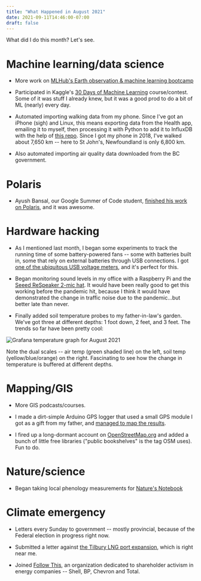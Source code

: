 ```yaml
---
title: "What Happened in August 2021"
date: 2021-09-11T14:46:00-07:00
draft: false
---
```


What did I do this month?  Let's see.

# Machine learning/data science

* More work on [MLHub's Earth observation & machine learning bootcamp][0]

* Participated in Kaggle's [30 Days of Machine Learning][3]
  course/contest.  Some of it was stuff I already knew, but it was a
  good prod to do a bit of ML (nearly) every day.

* Automated importing walking data from my phone.  Since I've got an
  iPhone (sigh) and Linux, this means exporting data from the Health
  app, emailing it to myself, then processing it with Python to add it
  to InfluxDB with the help of [this repo][4].  Since I got my phone
  in 2018, I've walked about 7,650 km -- here to St John's,
  Newfoundland is only 6,800 km.

* Also automated importing air quality data downloaded from the BC
  government.

# Polaris

* Ayush Bansal, our Google Summer of Code student, [finished his work
  on Polaris][7], and it was awesome.

# Hardware hacking

* As I mentioned last month, I began some experiments to track the
  running time of some battery-powered fans -- some with batteries
  built in, some that rely on external batteries through USB
  connections.  I got [one of the ubiquitous USB voltage meters][1],
  and it's perfect for this.

* Began monitoring sound levels in my office with a Raspberry Pi and
  the [Seeed ReSpeaker 2-mic hat][5].  It would have been really good
  to get this working before the pandemic hit, because I think it
  would have demonstrated the change in traffic noise due to the
  pandemic...but better late than never.

* Finally added soil temperature probes to my father-in-law's garden.
  We've got three at different depths:  1 foot down, 2 feet, and 3
  feet.  The trends so far have been pretty cool:

![Grafana temperature graph for August 2021][6]

  Note the dual scales -- air temp (green shaded line) on the left,
  soil temp (yellow/blue/orange) on the right. Fascinating to see how
  the change in temperature is buffered at different depths.

# Mapping/GIS

* More GIS podcasts/courses.

* I made a dirt-simple Arduino GPS logger that used a small GPS module
  I got as a gift from my father, and [managed to map the results][2].

* I fired up a long-dormant account on [OpenStreetMap.org][8] and
  added a bunch of little free libraries ("public bookshelves" is the
  tag OSM uses).  Fun to do.

# Nature/science

* Began taking local phenology measurements for [Nature's Notebook][9]

# Climate emergency

* Letters every Sunday to government -- mostly provincial, because of
  the Federal election in progress right now.

* Submitted a letter against [the Tilbury LNG port expansion][11],
  which is right near me.

* Joined [Follow This][10], an organization dedicated to shareholder
  activism in energy companies -- Shell, BP, Chevron and Total.

[0]: https://www.youtube.com/watch?v=yPCRzUNCQdo&list=PL3QzFgBMGnbRREwZWFPpaFN1WLXKUW6a7&index=8
[1]: https://www.aliexpress.com/item/4000511299292.html
[2]: https://va7unx.space/projects/victoria_road_trip/
[3]: https://www.kaggle.com/c/30-days-of-ml
[4]: https://github.com/twstokes/healthdata_influx
[5]: https://wiki.seeedstudio.com/ReSpeaker_2_Mics_Pi_HAT/
[6]: /2021_august-soil_temp-grafana.png
[7]: https://libre.space/2021/08/20/rich-analysis-reports-for-polaris/
[8]: https://openstreetmap.org
[9]: https://www.usanpn.org/natures_notebook
[10]: https://follow-this.org
[11]: https://www.stand.earth/stop-tilbury-lng-plant
